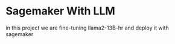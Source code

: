 # Sagemaker With LLM

in this project we are fine-tuning llama2-13B-hr and deploy it with sagemaker
